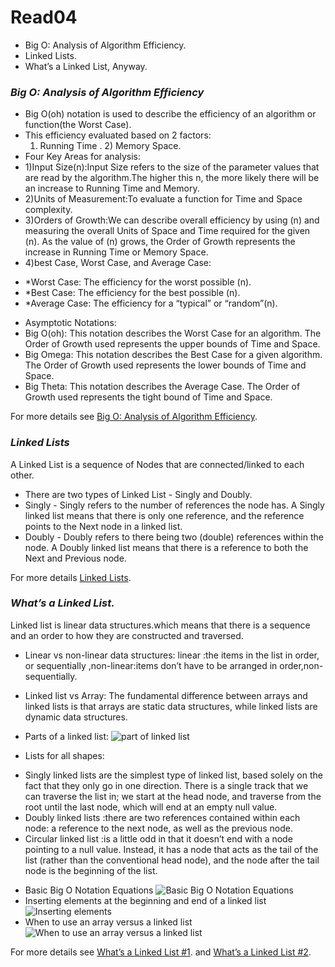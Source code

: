 # Read04
* Big O: Analysis of Algorithm Efficiency.
* Linked Lists.
* What’s a Linked List, Anyway.

### *Big O: Analysis of Algorithm Efficiency*
- Big O(oh) notation is used to describe the efficiency of an algorithm or function(the Worst Case).
- This efficiency evaluated based on 2 factors:
   1) Running Time . 2) Memory Space.
- Four Key Areas for analysis:
- 1)Input Size(n):Input Size refers to the size of the parameter values that are read by the algorithm.The higher this n, the more likely there will be an increase to Running Time and Memory.
- 2)Units of Measurement:To evaluate a function for Time and Space complexity.
- 3)Orders of Growth:We can describe overall efficiency by using (n) and measuring the overall Units of Space and Time required for the given (n). As the value of (n) grows, the Order of Growth represents the increase in Running Time or Memory Space.
- 4)best Case, Worst Case, and Average Case: 
* *Worst Case: The efficiency for the worst possible (n).
* *Best Case: The efficiency for the best possible (n).
* *Average Case: The efficiency for a “typical” or “random”(n).
- Asymptotic Notations:
- Big O(oh): This notation describes the Worst Case for an algorithm. The Order of Growth used represents the upper bounds of Time and Space.
- Big Omega: This notation describes the Best Case for a given algorithm. The Order of Growth used represents the lower bounds of Time and Space.
- Big Theta: This notation describes the Average Case. The Order of Growth used represents the tight bound of Time and Space.

For more details see [Big O: Analysis of Algorithm Efficiency](https://codefellows.github.io/common_curriculum/data_structures_and_algorithms/Code_401/class-05/resources/big_oh.html).

### *Linked Lists*
A Linked List is a sequence of Nodes that are connected/linked to each other.
- There are two types of Linked List - Singly and Doubly.
- Singly - Singly refers to the number of references the node has. A Singly linked list means that there is only one reference, and the reference points to the Next node in a linked list.
- Doubly - Doubly refers to there being two (double) references within the node. A Doubly linked list means that there is a reference to both the Next and Previous node.

For more details [Linked Lists](https://codefellows.github.io/common_curriculum/data_structures_and_algorithms/Code_401/class-05/resources/singly_linked_list.html).

### *What’s a Linked List.*
Linked list is linear data structures.which means that there is a sequence and an order to how they are 
constructed and traversed.
- Linear vs non-linear data structures: 
linear :the items in the list in order, or sequentially ,non-linear:items don’t have to be arranged in 
order,non-sequentially.
- Linked list vs Array:
The fundamental difference between arrays and linked lists is that arrays are static data structures, 
while linked lists are dynamic data structures.
- Parts of a linked list:
![part of linked list](https://miro.medium.com/max/1400/1*K0_eV07tJtKQSVGKfP18bw.jpeg)

- Lists for all shapes: 
* Singly linked lists are the simplest type of linked list, based solely on the fact that they only go 
in one direction. There is a single track that we can traverse the list in; we start at the head node, 
and traverse from the root until the last node, which will end at an empty null value.
* Doubly linked lists :there are two references contained within each node: a reference to the next 
node, as well as the previous node.
* Circular linked list :is a little odd in that it doesn’t end with a node pointing to a null value. 
Instead, it has a node that acts as the tail of the list (rather than the conventional head node), and 
the node after the tail node is the beginning of the list. 
- Basic Big O Notation Equations
![Basic Big O Notation Equations](https://miro.medium.com/max/1400/1*FC0XX0-9Vx7yCS0dTS2Zrw.jpeg)
- Inserting elements at the beginning and end of a linked list
![Inserting elements](https://miro.medium.com/max/1400/1*Jy5tjwrMdtpGl2ceq4f94A.jpeg)
- When to use an array versus a linked list
![When to use an array versus a linked list](https://miro.medium.com/max/1400/1*cUehR5S18XSoVLaPNfNzlA.jpeg)

For more details see [What’s a Linked List #1](https://medium.com/basecs/whats-a-linked-list-anyway-part-1-d8b7e6508b9d).
and [What’s a Linked List #2](https://medium.com/basecs/whats-a-linked-list-anyway-part-2-131d96f71996).
